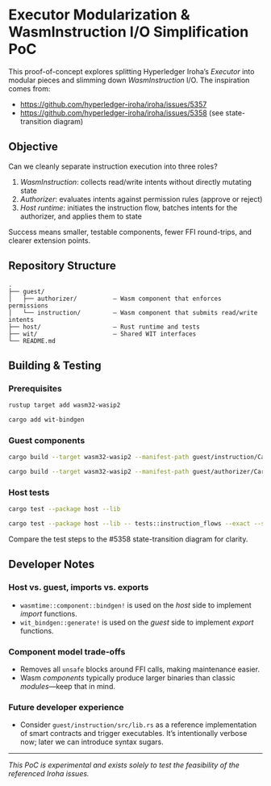 # Executor Modularization & WasmInstruction I/O Simplification PoC

This proof-of-concept explores splitting Hyperledger Iroha’s _Executor_ into modular pieces and slimming down _WasmInstruction_ I/O. The inspiration comes from:

- <https://github.com/hyperledger-iroha/iroha/issues/5357>
- <https://github.com/hyperledger-iroha/iroha/issues/5358> (see state-transition diagram)

## Objective

Can we cleanly separate instruction execution into three roles?

1. _WasmInstruction_: collects read/write intents without directly mutating state
2. _Authorizer_: evaluates intents against permission rules (approve or reject)
3. _Host runtime_: initiates the instruction flow, batches intents for the authorizer, and applies them to state

Success means smaller, testable components, fewer FFI round-trips, and clearer extension points.

## Repository Structure

```text
.
├── guest/
│   ├── authorizer/          — Wasm component that enforces permissions
│   └── instruction/         — Wasm component that submits read/write intents
├── host/                    — Rust runtime and tests
├── wit/                     — Shared WIT interfaces
└── README.md
```

## Building & Testing

### Prerequisites

```bash
rustup target add wasm32-wasip2
```

```bash
cargo add wit-bindgen
```

### Guest components

```bash
cargo build --target wasm32-wasip2 --manifest-path guest/instruction/Cargo.toml
```

```bash
cargo build --target wasm32-wasip2 --manifest-path guest/authorizer/Cargo.toml
```

### Host tests

```bash
cargo test --package host --lib
```

```bash
cargo test --package host --lib -- tests::instruction_flows --exact --show-output
```

Compare the test steps to the #5358 state-transition diagram for clarity.

## Developer Notes

### Host vs. guest, imports vs. exports

- `wasmtime::component::bindgen!` is used on the _host_ side to implement _import_ functions.
- `wit_bindgen::generate!` is used on the _guest_ side to implement _export_ functions.

### Component model trade-offs

- Removes all `unsafe` blocks around FFI calls, making maintenance easier.
- Wasm _components_ typically produce larger binaries than classic _modules_—keep that in mind.

### Future developer experience

- Consider `guest/instruction/src/lib.rs` as a reference implementation of smart contracts and trigger executables. It’s intentionally verbose now; later we can introduce syntax sugars.

---

_This PoC is experimental and exists solely to test the feasibility of the referenced Iroha issues._
